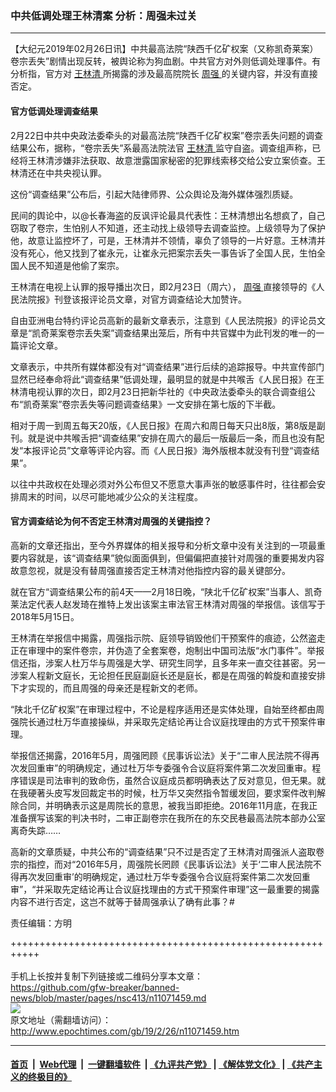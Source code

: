 ### 中共低调处理王林清案 分析：周强未过关
------------------------

<p>
 【大纪元2019年02月26日讯】中共最高法院“陕西千亿矿权案（又称凯奇莱案）卷宗丢失”剧情出现反转，被舆论称为狗血剧。中共官方对外则低调处理事件。有分析指，官方对
 <a href="http://www.epochtimes.com/gb/tag/%E7%8E%8B%E6%9E%97%E6%B8%85.html">
  王林清
 </a>
 所揭露的涉及最高院院长
 <a href="http://www.epochtimes.com/gb/tag/%E5%91%A8%E5%BC%BA.html">
  周强
 </a>
 的关键内容，并没有直接否定。
</p>
<h4>
 <strong>
  官方低调处理调查结果
 </strong>
</h4>
<p>
 2月22日中共中央政法委牵头的对最高法院“陕西千亿矿权案”卷宗丢失问题的调查结果公布，据称，“卷宗丢失”系最高法院法官
 <a href="http://www.epochtimes.com/gb/tag/%E7%8E%8B%E6%9E%97%E6%B8%85.html">
  王林清
 </a>
 监守自盗。调查组声称，已经将王林清涉嫌非法获取、故意泄露国家秘密的犯罪线索移交给公安立案侦查。王林清还在中共央视认罪。
</p>
<p>
 这份“调查结果”公布后，引起大陆律师界、公众舆论及海外媒体强烈质疑。
</p>
<p>
 民间的舆论中，以@长春海盗的反讽评论最具代表性：王林清想出名想疯了，自己窃取了卷宗，生怕别人不知道，还主动找上级领导去调查监控。上级领导为了保护他，故意让监控坏了，可是，王林清并不领情，辜负了领导的一片好意。王林清并没有死心，他又找到了崔永元，让崔永元把案宗丢失一事告诉了全国人民，生怕全国人民不知道是他偷了案宗。
</p>
<p>
 王林清在电视上认罪的报导播出次日，即2月23日（周六），
 <a href="http://www.epochtimes.com/gb/tag/%E5%91%A8%E5%BC%BA.html">
  周强
 </a>
 直接领导的《人民法院报》刊登该报评论员文章，对官方调查结论大加赞许。
</p>
<p>
 自由亚洲电台特约评论员高新的最新文章表示，注意到《人民法院报》的评论员文章是“凯奇莱案卷宗丢失案”调查结果出笼后，所有中共官媒中为此刊发的唯一的一篇评论文章。
</p>
<p>
 文章表示，中共所有媒体都没有对“调查结果”进行后续的追踪报导。中共宣传部门显然已经奉命将此“调查结果”低调处理，最明显的就是中共喉舌《人民日报》在王林清电视认罪的次日，即2月23日把新华社的《中央政法委牵头的联合调查组公布“凯奇莱案”卷宗丢失等问题调查结果》一文安排在第七版的下半截。
</p>
<p>
 相对于周一到周五每天20版，《人民日报》在周六和周日每天只出8版，第8版是副刊。就是说中共喉舌把“调查结果”安排在周六的最后一版最后一条，而且也没有配发“本报评论员”文章等评论内容。而《人民日报》海外版根本就没有刊登“调查结果”。
</p>
<p>
 以往中共政权在处理必须对外公布但又不愿意大事声张的敏感事件时，往往都会安排周末的时间，以尽可能地减少公众的关注程度。
</p>
<h4>
 <strong>
  官方调查结论为何不否定王林清对周强的关键指控？
 </strong>
</h4>
<p>
 高新的文章还指出，至今外界媒体的相关报导和分析文章中没有关注到的一项最重要内容就是，该“调查结果”貌似面面俱到，但偏偏把直接针对周强的重要揭发内容故意忽视，就是没有替周强直接否定王林清对他指控内容的最关键部分。
</p>
<p>
 就在官方“调查结果公布的前4天——2月18日晚，“陕北千亿矿权案”当事人、凯奇莱法定代表人赵发琦在推特上发出该案主审法官王林清对周强的举报信。该信写于2018年5月15日。
</p>
<p>
 王林清在举报信中揭露，周强指示院、庭领导销毁他们干预案件的痕迹，公然盗走正在审理中的案件卷宗，并伪造了全套案卷，炮制出中国司法版“水门事件”。举报信还指，涉案人杜万华与周强是大学、研究生同学，且多年来一直交往甚密。另一涉案人程新文庭长，无论担任民庭副庭长还是庭长，都是在周强的斡旋和直接安排下才实现的，而且周强的母亲还是程新文的老师。
</p>
<p>
 “陕北千亿矿权案”在审理过程中，不论是程序适用还是实体处理，自始至终都由周强院长通过杜万华直接操纵，并采取先定结论再让合议庭找理由的方式干预案件审理。
</p>
<p>
 举报信还揭露，2016年5月，周强罔顾《民事诉讼法》关于“二审人民法院不得再次发回重审”的明确规定，通过杜万华专委强令合议庭将案件第二次发回重审。程序错误是司法审判的致命伤，虽然合议庭成员都明确表达了反对意见，但无果。就在我硬著头皮写发回裁定书的时候，杜万华又突然指令暂缓发回，要求案件改判解除合同，并明确表示这是周院长的意思，被我当即拒绝。2016年11月底，在我正准备撰写该案的判决书时，二审正副卷宗在我所在的东交民巷最高法院本部办公室离奇失踪……
</p>
<p>
 高新的文章质疑，中共公布的“调查结果”只不过是否定了王林清对周强派人盗取卷宗的指控，而对“2016年5月，周强院长罔顾《民事诉讼法》关于‘二审人民法院不得再次发回重审’的明确规定，通过杜万华专委强令合议庭将案件第二次发回重审”，“并采取先定结论再让合议庭找理由的方式干预案件审理”这一最重要的揭露内容不进行否定，这岂不就等于替周强承认了确有此事？#
</p>
<p>
 责任编辑：方明
</p>

+++++++++++++++++++++++++++++++++++++++++++++++++++++++++++<br/><br/>
手机上长按并复制下列链接或二维码分享本文章：<br/>
https://github.com/gfw-breaker/banned-news/blob/master/pages/nsc413/n11071459.md <br/>
<a href='https://github.com/gfw-breaker/banned-news/blob/master/pages/nsc413/n11071459.md'><img src='https://github.com/gfw-breaker/banned-news/blob/master/pages/nsc413/n11071459.md.png'/></a> <br/>
原文地址（需翻墙访问）：http://www.epochtimes.com/gb/19/2/26/n11071459.htm


------------------------
#### [首页](https://github.com/gfw-breaker/banned-news/blob/master/README.md) &nbsp;|&nbsp; [Web代理](https://github.com/labour-camp/helloworld) &nbsp;|&nbsp; [一键翻墙软件](https://github.com/gfw-breaker/nogfw/blob/master/README.md) &nbsp;| [《九评共产党》](https://github.com/gfw-breaker/9ping.md/blob/master/README.md#九评之一评共产党是什么) | [《解体党文化》](https://github.com/gfw-breaker/jtdwh.md/blob/master/README.md) | [《共产主义的终极目的》](https://github.com/gfw-breaker/gczydzjmd.md/blob/master/README.md)

